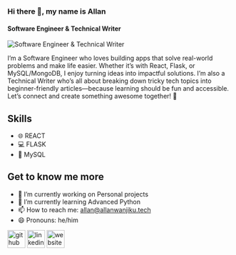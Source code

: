 ### Hi there 👋, my name is Allan
#### Software Engineer & Technical Writer
![Software Engineer & Technical Writer](https://media.licdn.com/dms/image/v2/D4D16AQH-wtaAw4j8Mg/profile-displaybackgroundimage-shrink_350_1400/profile-displaybackgroundimage-shrink_350_1400/0/1725098554635?e=1738195200&v=beta&t=cABCdow6Jr_AhpMf5XqRdUoz2h3xaGQyemhFDwd-b1w)

I’m a Software Engineer who loves building apps that solve real-world problems and make life easier. Whether it’s with React, Flask, or MySQL/MongoDB, I enjoy turning ideas into impactful solutions.
I’m also a Technical Writer who’s all about breaking down tricky tech topics into beginner-friendly articles—because learning should be fun and accessible. Let’s connect and create something awesome together! 🚀

## Skills  
- 🌐 REACT
- 💻 FLASK
- 🔄 MySQL
## Get to know me more
- 🔭 I’m currently working on Personal projects 
- 🌱 I’m currently learning Advanced Python 
- 📫 How to reach me: allan@allanwanjiku.tech 
- 😄 Pronouns: he/him 


[<img src='https://cdn.jsdelivr.net/npm/simple-icons@3.0.1/icons/github.svg' alt='github' height='40'>](https://github.com/samlan24)  [<img src='https://cdn.jsdelivr.net/npm/simple-icons@3.0.1/icons/linkedin.svg' alt='linkedin' height='40'>](https://www.linkedin.com/in/https://www.linkedin.com/in/allan-wanjiku//)  [<img src='https://cdn.jsdelivr.net/npm/simple-icons@3.0.1/icons/icloud.svg' alt='website' height='40'>](https://www.allanwanjiku.tech/)  

